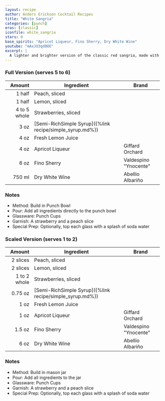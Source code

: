 ```yaml
---
layout: recipe
author: Anders Erickson Cocktail Recipes
title: "White Sangria"
categories: [punch]
eras: [classic]
iconfile: white_sangria
stars: 0
base_spirits: "Apricot Liqueur, Fino Sherry, Dry White Wine"
youtube: "mAxJU3qd8OE"
excerpt: |
  A lighter and brighter version of the classic red sangria, made with white wine, fresh fruit, and a touch of sweetness.
---
```


<div class="subrecipe" markdown="1">

### Full Version (serves 5 to 6)

|       Amount | Ingredient                                               | Brand                 |
| -----------: | -------------------------------------------------------- | --------------------- |
|       1 half | Peach, sliced                                            |
|       1 half | Lemon, sliced                                            |
| 4 to 5 whole | Strawberries, sliced                                     |
|         3 oz | [Semi-RichSimple Syrup]({%link recipe/simple_syrup.md%}) |
|         4 oz | Fresh Lemon Juice                                        |
|         4 oz | Apricot Liqueur                                          | Giffard Orchard       |
|         6 oz | Fino Sherry                                              | Valdespino "Ynocente" |
|       750 ml | Dry White Wine                                           | Abellio Albariño      |

### Notes

- Method: Build in Punch Bowl
- Pour: Add all ingredients directly to the punch bowl
- Glassware: Punch Cups
- Garnish: A strawberry and a peach slice
- Special Prep: Optionally, top each glass with a splash of soda water

</div>
<div class="subrecipe" markdown="1">

### Scaled Version (serves 1 to 2)

|       Amount | Ingredient                                               | Brand                 |
| -----------: | -------------------------------------------------------- | --------------------- |
|     2 slices | Peach, sliced                                            |
|     2 slices | Lemon, sliced                                            |
| 1 to 2 whole | Strawberries, sliced                                     |
|      0.75 oz | [Semi-RichSimple Syrup]({%link recipe/simple_syrup.md%}) |
|         1 oz | Fresh Lemon Juice                                        |
|         1 oz | Apricot Liqueur                                          | Giffard Orchard       |
|       1.5 oz | Fino Sherry                                              | Valdespino "Ynocente" |
|         6 oz | Dry White Wine                                           | Abellio Albariño      |

### Notes

- Method: Build in mason jar
- Pour: Add all ingredients to the jar
- Glassware: Punch Cups
- Garnish: A strawberry and a peach slice
- Special Prep: Optionally, top each glass with a splash of soda water

</div>
